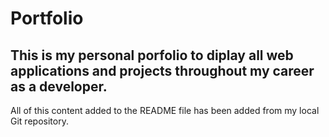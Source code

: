 # Portfolio

## This is my personal porfolio to diplay all web applications and projects throughout my career as a developer. 

All of this content added to the README file has been added from my local Git repository. 
